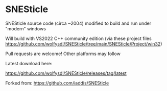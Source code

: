 # SNESticle
SNESticle source code (circa ~2004) modified to build and run under "modern" windows 

Will build with VS2022 C++ community edition (via these project files https://github.com/wolfysdl/SNESticle/tree/main/SNESticle/Project/win32)

Pull requests are welcome! Other platforms may follow

Latest download here:

https://github.com/wolfysdl/SNESticle/releases/tag/latest

Forked from:
https://github.com/iaddis/SNESticle
